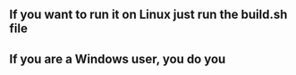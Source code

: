 ## If you want to run it on Linux just run the build.sh file
## If you are a Windows user, you do you
